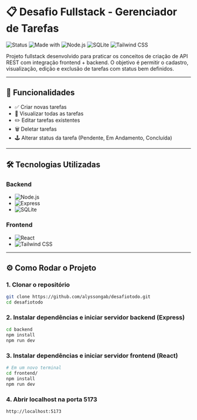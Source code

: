 # 📋 Desafio Fullstack - Gerenciador de Tarefas

![Status](https://img.shields.io/badge/status-%20concluido-green)
![Made with](https://img.shields.io/badge/Made%20with-React-blue?logo=react)
![Node.js](https://img.shields.io/badge/Backend-Node.js-green?logo=node.js)
![SQLite](https://img.shields.io/badge/Banco_SQLite-003B57?logo=sqlite&logoColor=white)
![Tailwind CSS](https://img.shields.io/badge/UI-Tailwind_CSS-38b2ac?logo=tailwind-css)

Projeto fullstack desenvolvido para praticar os conceitos de criação de API REST com integração frontend + backend. O objetivo é permitir o cadastro, visualização, edição e exclusão de tarefas com status bem definidos.

---

## 🧠 Funcionalidades

- ✅ Criar novas tarefas  
- 📄 Visualizar todas as tarefas  
- ✏️ Editar tarefas existentes  
- 🗑️ Deletar tarefas  
- 🕹️ Alterar status da tarefa (Pendente, Em Andamento, Concluída)

---

## 🛠️ Tecnologias Utilizadas

### Backend
- ![Node.js](https://img.shields.io/badge/-Node.js-339933?logo=nodedotjs&logoColor=white)
- ![Express](https://img.shields.io/badge/-Express-000000?logo=express&logoColor=white)
- ![SQLite](https://img.shields.io/badge/-SQLite-003B57?logo=sqlite&logoColor=white)

### Frontend
- ![React](https://img.shields.io/badge/-React-61DAFB?logo=react&logoColor=black)
- ![Tailwind CSS](https://img.shields.io/badge/-Tailwind_CSS-38B2AC?logo=tailwind-css&logoColor=white)

---

## ⚙️ Como Rodar o Projeto

### 1. Clonar o repositório
```bash
git clone https://github.com/alyssongab/desafiotodo.git
cd desafiotodo
```

### 2. Instalar dependências e iniciar servidor backend (Express)
```bash
cd backend
npm install
npm run dev
``` 
### 3. Instalar dependências e iniciar servidor frontend (React)
```bash
# Em um novo terminal
cd frontend/
npm install
npm run dev
```

### 4. Abrir localhost na porta 5173
```
http://localhost:5173
```
